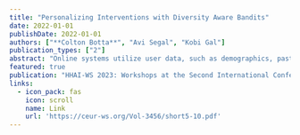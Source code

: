 ```yaml
---
title: "Personalizing Interventions with Diversity Aware Bandits"
date: 2022-01-01
publishDate: 2022-01-01
authors: ["**Colton Botta**", "Avi Segal", "Kobi Gal"]
publication_types: ["2"]
abstract: "Online systems utilize user data, such as demographics, past performance, preferences and skillset to construct an accurate model of users and maximize personalization. Some of these user features are “shallow” traits which seldom change (eg age, race, gender) while others are “deep” traits that are more volatile (eg performance, goals, interests). In this work, we explore how reasoning about this diversity of user features can enhance performance of personalized systems. By modeling the personalization process as a Reinforcement Learning (RL) problem, we introduce Diversity Aware Bandits for Intervention Personaliztion (DABIP), a novel contextual multi-armed bandit algorithm that leverages the dynamics within user features to cluster users while maximizing outcomes. We demonstrate the efficacy of this approach using two real world datasets from different domains."
featured: true
publication: "HHAI-WS 2023: Workshops at the Second International Conference on Hybrid Human-Artificial Intelligence (HHAI)"
links:
  - icon_pack: fas
    icon: scroll
    name: Link
    url: 'https://ceur-ws.org/Vol-3456/short5-10.pdf'
---
```

